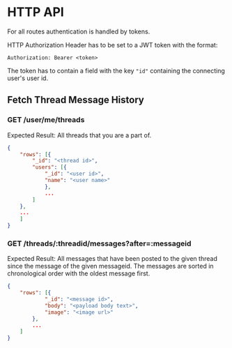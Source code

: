 # HTTP API

For all routes authentication is handled by tokens.

HTTP Authorization Header has to be set to a JWT token with the format:
```plain
Authorization: Bearer <token>
```
The token has to contain a field with the key `"id"` containing the connecting user's user id.

## Fetch Thread Message History

### GET /user/me/threads

Expected Result:
All threads that you are a part of.

```json
{
    "rows": [{
        "_id": "<thread id>",
        "users": [{
            "_id": "<user id>",
            "name": "<user name>"
            },
            ...
        ]
    },
    ...
    ]
}
```

### GET /threads/:threadid/messages?after=:messageid

Expected Result:
All messages that have been posted to the given thread since the message of the given messageid. The messages are sorted in chronological order with the oldest message first.

```json
{
    "rows": [{
            "_id": "<message id>",
            "body": "<payload body text>",
            "image": "<image url>"
        },
        ...
    ]
}
```
